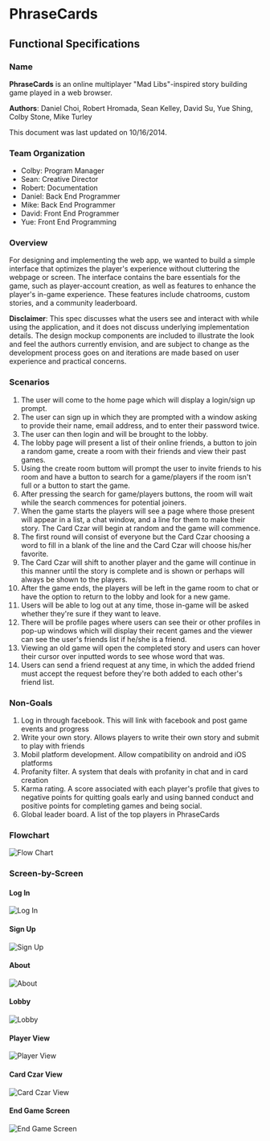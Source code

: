 # PhraseCards
## Functional Specifications

### Name

**PhraseCards** is an online multiplayer "Mad Libs"-inspired story building game played in a web browser.

**Authors**: Daniel Choi, Robert Hromada, Sean Kelley, David Su, Yue Shing, Colby Stone, Mike Turley

This document was last updated on 10/16/2014.

### Team Organization
- Colby: Program Manager
- Sean: Creative Director
- Robert: Documentation
- Daniel: Back End Programmer
- Mike: Back End Programmer
- David: Front End Programmer
- Yue: Front End Programming

### Overview
For designing and implementing the web app, we wanted to build a simple interface that optimizes the player's experience without cluttering the webpage or screen. The interface contains the bare essentials for the game, such as player-account creation, as well as features to enhance the player's in-game experience. These features include chatrooms, custom stories, and a community leaderboard.

**Disclaimer**: This spec discusses what the users see and interact with while using the application, and it does not discuss underlying implementation details.  The design mockup components are included to illustrate the look and feel the authors currently envision, and are subject to change as the development process goes on and iterations are made based on user experience and practical concerns.

### Scenarios

1. The user will come to the home page which will display a login/sign up prompt.
2. The user can sign up in which they are prompted with a window asking to provide their name, email address, and to enter their password twice.
3. The user can then login and will be brought to the lobby.
4. The lobby page will present a list of their online friends, a button to join a random game, create a room with their friends and view their past games.
5. Using the create room buttom will prompt the user to invite friends to his room and have a button to search for a game/players if the room isn't full or a button to start the game.
6. After pressing the search for game/players buttons, the room will wait while the search commences for potential joiners.
7. When the game starts the players will see a page where those present will appear in a list, a chat window, and a line for them to make their story. The Card Czar will begin at random and the game will commence.
8. The first round will consist of everyone but the Card Czar choosing a word to fill in a blank of the line and the Card Czar will choose his/her favorite.
9. The Card Czar will shift to another player and the game will continue in this manner until the story is complete and is shown or perhaps will always be shown to the players.
10. After the game ends, the players will be left in the game room to chat or have the option to return to the lobby and look for a new game.
11. Users will be able to log out at any time, those in-game will be asked whether they're sure if they want to leave.
12. There will be profile pages where users can see their or other profiles in pop-up windows which will display their recent games and the viewer can see the user's friends list if he/she is a friend.
13. Viewing an old game will open the completed story and users can hover their cursor over inputted words to see whose word that was.
14. Users can send a friend request at any time, in which the added friend must accept the request before they're both added to each other's friend list.

### Non-Goals

1. Log in through facebook.  This will link with facebook and post game events and progress
2. Write your own story.  Allows players to write their own story and submit to play with friends
3. Mobil platform development.  Allow compatibility on android and iOS platforms
4. Profanity filter.  A system that deals with profanity in chat and in card creation
5. Karma rating.  A score associated with each player's profile that gives to negative points for quitting goals early and using banned conduct and positive points for completing games and being social.  
6. Global leader board.  A list of the top players in PhraseCards

### Flowchart

![Flow Chart](https://github.com/umass-cs-326/team-phrase-cards/blob/master/docs/fspec/images/PhraseCards.png "Flow Chart")


### Screen-by-Screen

#### Log In
![Log In](https://github.com/umass-cs-326/team-phrase-cards/blob/master/docs/fspec/images/login.png "Log In")

#### Sign Up
![Sign Up ](https://github.com/umass-cs-326/team-phrase-cards/blob/master/docs/fspec/images/signup.png "Sign Up")

#### About
![About ](https://github.com/umass-cs-326/team-phrase-cards/blob/master/docs/fspec/images/about.png "About")


#### Lobby
![Lobby ](https://github.com/umass-cs-326/team-phrase-cards/blob/master/docs/fspec/images/lobby.png "Lobby")


#### Player View
![Player View ](https://github.com/umass-cs-326/team-phrase-cards/blob/master/docs/fspec/images/player.png "Player View")

#### Card Czar View
![Card Czar View ](https://github.com/umass-cs-326/team-phrase-cards/blob/master/docs/fspec/images/czar.png "Card Czar View")


#### End Game Screen
![End Game Screen ](https://github.com/umass-cs-326/team-phrase-cards/blob/master/docs/fspec/images/endgame.png "End Game Screen")
